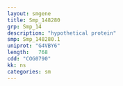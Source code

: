 ```yaml
---
layout: smgene
title: Smp_148280
grp: Smp_14
description: "hypothetical protein"
smp: Smp_148280.1
uniprot: "G4VBY6"
length:   768
cdd: "COG0790"
kk: ns
categories: sm
---
```

